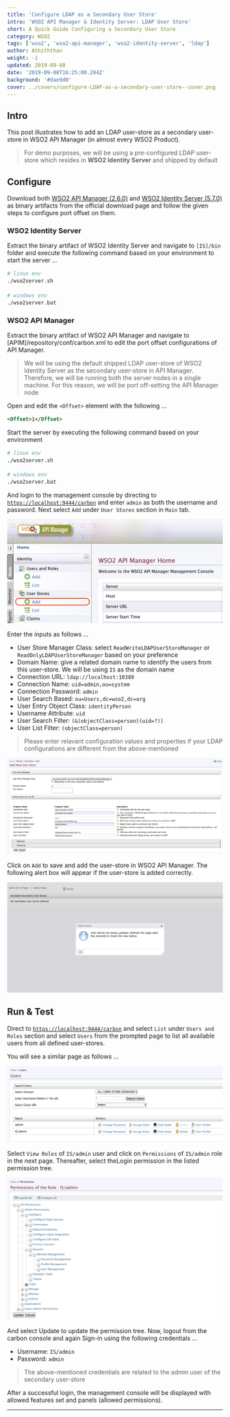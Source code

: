 ```yaml
---
title: 'Configure LDAP as a Secondary User Store'
intro: 'WSO2 API Manager & Identity Server: LDAP User Store'
short: A Quick Guide Configuring a Secondary User Store
category: WSO2
tags: ['wso2', 'wso2-api-manager', 'wso2-identity-server', 'ldap']
author: Athiththan
weight: -1
updated: 2019-09-08
date: '2019-09-08T16:25:00.284Z'
background: '#dae9d0'
cover: ../covers/configure-LDAP-as-a-secondary-user-store--cover.png
---
```


## Intro

This post illustrates how to add an LDAP user-store as a secondary user-store in WSO2 API Manager (in almost every WSO2 Product).

> For demo purposes, we will be using a pre-configured LDAP user-store which resides in **WSO2 Identity Server** and shipped by default

## Configure

Download both [WSO2 API Manager (2.6.0)](https://wso2.com/api-management/) and [WSO2 Identity Server (5.7.0)](https://wso2.com/identity-and-access-management/) as binary artifacts from the official download page and follow the given steps to configure port offset on them.

### WSO2 Identity Server

Extract the binary artifact of WSO2 Identity Server and navigate to `[IS]/bin` folder and execute the following command based on your environment to start the server …

```bash
# linux env
./wso2server.sh

# windows env
./wso2server.bat
```

### WSO2 API Manager

Extract the binary artifact of WSO2 API Manager and navigate to [APIM]/repository/conf/carbon.xml to edit the port offset configurations of API Manager.

> We will be using the default shipped LDAP user-store of WSO2 Identity Server as the secondary user-store in API Manager. Therefore, we will be running both the server nodes in a single machine. For this reason, we will be port off-setting the API Manager node

Open and edit the `<Offset>` element with the following …

```xml
<Offset>1</Offset>
```

Start the server by executing the following command based on your environment

```bash
# linux env
./wso2server.sh

# windows env
./wso2server.bat
```

And login to the management console by directing to [`https://localhost:9444/carbon`](https://localhost:9444/carbon) and enter `admin` as both the username and password. Next select `Add` under `User Stores` section in `Main` tab.

![Add User Store in WSO2 API Manager (2.6.0)](../assets/configure-ldap-as-a-secondary-user-store/add-user-store-api-manager.png)

Enter the inputs as follows …

* User Store Manager Class: select `ReadWriteLDAPUserStoreManager` or `ReadOnlyLDAPUserStoreManager` based on your preference
* Domain Name: give a related domain name to identify the users from this user-store. We will be using `IS` as the domain name
* Connection URL: `ldap://localhost:10389`
* Connection Name: `uid=admin,ou=system`
* Connection Password: `admin`
* User Search Based: `ou=Users,dc=wso2,dc=org`
* User Entry Object Class: `identityPerson`
* Username Attribute: `uid`
* User Search Filter: `(&(objectClass=person)(uid=?))`
* User List Filter: `(objectClass=person)`

> Please enter relavant configuration values and properties if your LDAP configurations are different from the above-mentioned

![User Store Configurations](../assets/configure-ldap-as-a-secondary-user-store/user-store-configurations.png)

Click on `Add` to save and add the user-store in WSO2 API Manager. The following alert box will appear if the user-store is added correctly.

![Successful Alert Box](../assets/configure-ldap-as-a-secondary-user-store/successful-alert-box.png)

## Run & Test

Direct to [`https://localhost:9444/carbon`](https://localhost:9444/carbon) and select `List` under `Users and Roles` section and select `Users` from the prompted page to list all available users from all defined user-stores.

You will see a similar page as follows …

![Users List in WSO2 API Manager](../assets/configure-ldap-as-a-secondary-user-store/user-list-in-api-manager.png)

Select `View Roles` of `IS/admin` user and click on `Permissions` of `IS/admin` role in the next page. Thereafter, select theLogin permission in the listed permission tree.

![Permission Tree of IS/admin Role](../assets/configure-ldap-as-a-secondary-user-store/permission-tree.png)

And select Update to update the permission tree. Now, logout from the carbon console and again Sign-in using the following credentials …

* Username: `IS/admin`
* Password: `admin`

> The above-mentioned credentials are related to the admin user of the secondary user-store

After a successful login, the management console will be displayed with allowed features set and panels (allowed permissions).

<hr class="three--dots"/>
